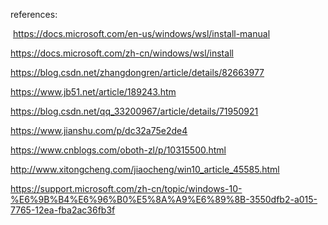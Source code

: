 



references:

​	https://docs.microsoft.com/en-us/windows/wsl/install-manual

https://docs.microsoft.com/zh-cn/windows/wsl/install

https://blog.csdn.net/zhangdongren/article/details/82663977

https://www.jb51.net/article/189243.htm

https://blog.csdn.net/qq_33200967/article/details/71950921

https://www.jianshu.com/p/dc32a75e2de4

https://www.cnblogs.com/oboth-zl/p/10315500.html

http://www.xitongcheng.com/jiaocheng/win10_article_45585.html

https://support.microsoft.com/zh-cn/topic/windows-10-%E6%9B%B4%E6%96%B0%E5%8A%A9%E6%89%8B-3550dfb2-a015-7765-12ea-fba2ac36fb3f